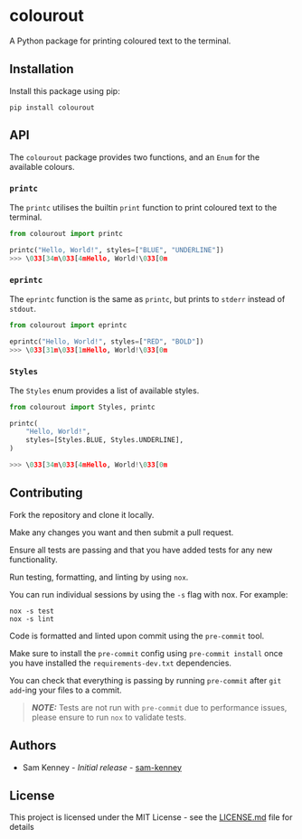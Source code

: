 # colourout

A Python package for printing coloured text to the terminal.

## Installation

Install this package using pip:

    pip install colourout


## API

The `colourout` package provides two functions, and an `Enum` for the available colours.

### `printc`

The `printc` utilises the builtin `print` function to print coloured text to the terminal.

```python
from colourout import printc

printc("Hello, World!", styles=["BLUE", "UNDERLINE"])
>>> \033[34m\033[4mHello, World!\033[0m
```


### `eprintc`

The `eprintc` function is the same as `printc`, but prints to `stderr` instead of `stdout`.

```python
from colourout import eprintc

eprintc("Hello, World!", styles=["RED", "BOLD"])
>>> \033[31m\033[1mHello, World!\033[0m
```


### `Styles`

The `Styles` enum provides a list of available styles.

```python
from colourout import Styles, printc

printc(
    "Hello, World!",
    styles=[Styles.BLUE, Styles.UNDERLINE],
)

>>> \033[34m\033[4mHello, World!\033[0m
```


## Contributing

Fork the repository and clone it locally.

Make any changes you want and then submit a pull request.

Ensure all tests are passing and that you have added tests for any new functionality.

Run testing, formatting, and linting by using `nox`.

You can run individual sessions by using the `-s` flag with nox.
For example:

    nox -s test
    nox -s lint

Code is formatted and linted upon commit using the `pre-commit` tool.

Make sure to install the `pre-commit` config using `pre-commit install` once you have installed the `requirements-dev.txt` dependencies.

You can check that everything is passing by running `pre-commit` after `git add`-ing your files to a commit.

> **_NOTE:_** Tests are not run with `pre-commit` due to performance issues, please ensure to run `nox` to validate tests.


## Authors

* Sam Kenney - *Initial release* - [sam-kenney](https://github.com/sam-kenney)


## License

This project is licensed under the MIT License - see the [LICENSE.md](LICENSE.md) file for details
